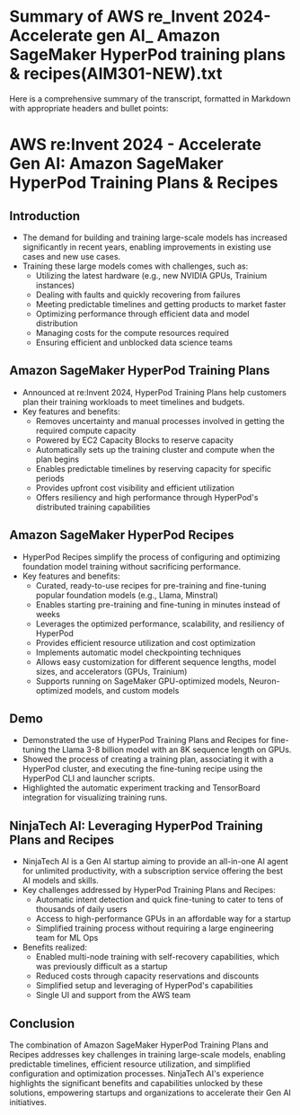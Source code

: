 # Summary of AWS re_Invent 2024-Accelerate gen AI_ Amazon SageMaker HyperPod training plans & recipes(AIM301-NEW).txt

Here is a comprehensive summary of the transcript, formatted in Markdown with appropriate headers and bullet points:

# AWS re:Invent 2024 - Accelerate Gen AI: Amazon SageMaker HyperPod Training Plans & Recipes

## Introduction

- The demand for building and training large-scale models has increased significantly in recent years, enabling improvements in existing use cases and new use cases.
- Training these large models comes with challenges, such as:
  - Utilizing the latest hardware (e.g., new NVIDIA GPUs, Trainium instances)
  - Dealing with faults and quickly recovering from failures
  - Meeting predictable timelines and getting products to market faster
  - Optimizing performance through efficient data and model distribution
  - Managing costs for the compute resources required
  - Ensuring efficient and unblocked data science teams

## Amazon SageMaker HyperPod Training Plans

- Announced at re:Invent 2024, HyperPod Training Plans help customers plan their training workloads to meet timelines and budgets.
- Key features and benefits:
  - Removes uncertainty and manual processes involved in getting the required compute capacity
  - Powered by EC2 Capacity Blocks to reserve capacity
  - Automatically sets up the training cluster and compute when the plan begins
  - Enables predictable timelines by reserving capacity for specific periods
  - Provides upfront cost visibility and efficient utilization
  - Offers resiliency and high performance through HyperPod's distributed training capabilities

## Amazon SageMaker HyperPod Recipes

- HyperPod Recipes simplify the process of configuring and optimizing foundation model training without sacrificing performance.
- Key features and benefits:
  - Curated, ready-to-use recipes for pre-training and fine-tuning popular foundation models (e.g., Llama, Minstral)
  - Enables starting pre-training and fine-tuning in minutes instead of weeks
  - Leverages the optimized performance, scalability, and resiliency of HyperPod
  - Provides efficient resource utilization and cost optimization
  - Implements automatic model checkpointing techniques
  - Allows easy customization for different sequence lengths, model sizes, and accelerators (GPUs, Trainium)
  - Supports running on SageMaker GPU-optimized models, Neuron-optimized models, and custom models

## Demo

- Demonstrated the use of HyperPod Training Plans and Recipes for fine-tuning the Llama 3-8 billion model with an 8K sequence length on GPUs.
- Showed the process of creating a training plan, associating it with a HyperPod cluster, and executing the fine-tuning recipe using the HyperPod CLI and launcher scripts.
- Highlighted the automatic experiment tracking and TensorBoard integration for visualizing training runs.

## NinjaTech AI: Leveraging HyperPod Training Plans and Recipes

- NinjaTech AI is a Gen AI startup aiming to provide an all-in-one AI agent for unlimited productivity, with a subscription service offering the best AI models and skills.
- Key challenges addressed by HyperPod Training Plans and Recipes:
  - Automatic intent detection and quick fine-tuning to cater to tens of thousands of daily users
  - Access to high-performance GPUs in an affordable way for a startup
  - Simplified training process without requiring a large engineering team for ML Ops
- Benefits realized:
  - Enabled multi-node training with self-recovery capabilities, which was previously difficult as a startup
  - Reduced costs through capacity reservations and discounts
  - Simplified setup and leveraging of HyperPod's capabilities
  - Single UI and support from the AWS team

## Conclusion

The combination of Amazon SageMaker HyperPod Training Plans and Recipes addresses key challenges in training large-scale models, enabling predictable timelines, efficient resource utilization, and simplified configuration and optimization processes. NinjaTech AI's experience highlights the significant benefits and capabilities unlocked by these solutions, empowering startups and organizations to accelerate their Gen AI initiatives.